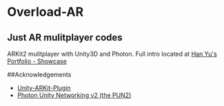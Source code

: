 # Overload-AR

## Just AR mulitplayer codes

ARKit2 mulitplayer with Unity3D and Photon.
Full intro located at [Han Yu's Portfolio - Showcase](https://portfolio.otakugard.moe/showcase/overload/)

##Acknowledgements

- [Unity-ARKit-Plugin](https://bitbucket.org/Unity-Technologies/unity-arkit-plugin/)
- [Photon Unity Networking v2 (the PUN2)](https://assetstore.unity.com/packages/tools/network/pun-2-free-119922)
